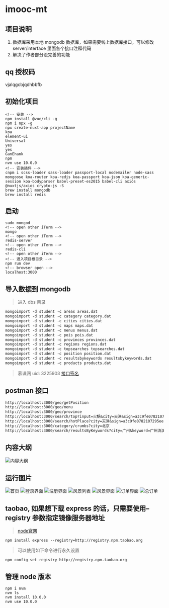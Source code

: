 # imooc-mt

## 项目说明

1. 数据库采用本地 mongodb 数据库，如果需要线上数据库接口，可以修改 server/interface 里面各个接口注释代码
2. 解决了作者部分没完善的功能

## qq 授权码

vjalqgcbjqdhbbfb

## 初始化项目

```console
<!-- 安装 -->
npm install @vue/cli -g
npm i npx -g
npx create-nuxt-app projectName
koa
element-ui
Universal
yes
yes
GanEhank
npm
nvm use 10.0.0
<!-- 安装插件 -->
cnpm i scss-loader sass-loader passport-local nodemailer node-sass mongoose koa-router koa-redis koa-passport koa-json koa-generic-session koa-bodyparser babel-preset-es2015 babel-cli axios @nuxtjs/axios crypto-js -S
brew install mongodb
brew install redis
```

## 启动

```console
sudo mongod
<!-- open other iTerm -->
mongo
<!-- open other iTerm -->
redis-server
<!-- open other iTerm -->
redis-cli
<!-- open other iTerm -->
<!-- 进入项目根目录 -->
npm run dev
<!-- browser open -->
localhost:3000
```

## 导入数据到 mongodb

> 进入 dbs 目录

```md
mongoimport -d student -c areas areas.dat
mongoimport -d student -c category category.dat
mongoimport -d student -c cities cities.dat
mongoimport -d student -c maps maps.dat
mongoimport -d student -c menus menus.dat
mongoimport -d student -c pois pois.dat
mongoimport -d student -c provinces provinces.dat
mongoimport -d student -c regions regions.dat
mongoimport -d student -c topsearches topsearches.dat
mongoimport -d student -c position position.dat
mongoimport -d student -c resultsbykeywords resultsbykeywords.dat
mongoimport -d student -c products products.dat
```

> 慕课网 uid: 3225903
> [接口签名](http://cp-tools.cn/sign)

## postman 接口

```md
http://localhost:3000/geo/getPosition
http://localhost:3000/geo/menu
http://localhost:3000/geo/province
http://localhost:3000/search/top?input=火锅&city=天津&sign=a3c9fe0782107295ee9f1709edd15218
http://localhost:3000/search/hotPlace?city=天津&sign=a3c9fe0782107295ee9f1709edd15218
http://localhost:3000/category/crumbs?city=北京
http://localhost:3000/search/resultsByKeywords?city=广州&keyword=广州流溪河国家森林公园
```

## 内容大纲

![内容大纲](https://i.loli.net/2018/12/30/5c28d153b9341.jpeg)

## 运行图片

![首页](https://i.loli.net/2019/01/10/5c37653fe976f.png)
![登录界面](https://i.loli.net/2018/12/26/5c23a34dbdea7.png)
![注册界面](https://i.loli.net/2018/12/26/5c23a366762d7.png)
![风景列表](https://i.loli.net/2018/12/26/5c23a37d382db.png)
![风景界面](https://i.loli.net/2019/01/10/5c37658f6a373.png)
![订单界面](https://i.loli.net/2019/01/10/5c3765d79b16b.png)
![总订单](https://i.loli.net/2019/01/11/5c376ca8b25ef.png)

## taobao, 如果想下载 express 的话，只需要使用–registry 参数指定镜像服务器地址

> [node官网](https://nodejs.org/en/)

```console
npm install express --registry=http://registry.npm.taobao.org
```

> 可以使用如下命令进行永久设置

```console
npm config set registry http://registry.npm.taobao.org
```

## 管理 node 版本

```console
npm i nvm
nvm ls
nvm install 10.0.0
nvm use 10.0.0
```
